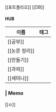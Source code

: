 [[포트폴리오]]
[[DB]]
  
#### HUB
|이름|태그|
|---|---|
|[[공부]]||
|[[논문 정리]]||
|[[만들기]]||
|[[과외]]||
|[[세미나]]||
  
  
  
### | Memo
  
[[ㅁ]]